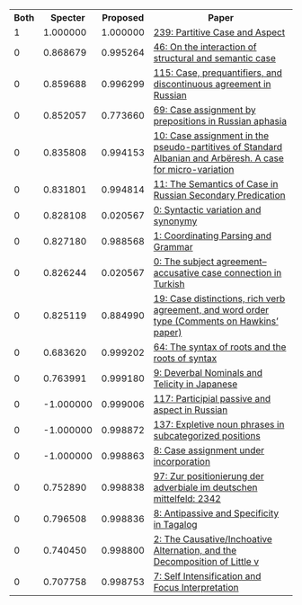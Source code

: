 <html><table><tr>
<th>Both</th>
<th>Specter</th>
<th>Proposed</th>
<th>Paper</th>
</tr>
<tr>
<td>1</td>
<td>1.000000</td>
<td>1.000000</td>
<td><a href="https://www.semanticscholar.org/paper/62df682bd281ebc5e3f035d03f52b823826c27a2">239: Partitive Case and Aspect</a></td>
</tr>
<tr>
<td>0</td>
<td>0.868679</td>
<td>0.995264</td>
<td><a href="https://www.semanticscholar.org/paper/df2401af27c1cbf37841e639bca9d8ece4455a08">46: On the interaction of structural and semantic case</a></td>
</tr>
<tr>
<td>0</td>
<td>0.859688</td>
<td>0.996299</td>
<td><a href="https://www.semanticscholar.org/paper/2f1139a83272de2f7945c34b9e6aff538c03bbb2">115: Case, prequantifiers, and discontinuous agreement in Russian</a></td>
</tr>
<tr>
<td>0</td>
<td>0.852057</td>
<td>0.773660</td>
<td><a href="https://www.semanticscholar.org/paper/a9f985b24b94748591dd992e80e55a7d9fedec4c">69: Case assignment by prepositions in Russian aphasia</a></td>
</tr>
<tr>
<td>0</td>
<td>0.835808</td>
<td>0.994153</td>
<td><a href="https://www.semanticscholar.org/paper/2f166b294a42ef94705a8441ef1b0292ab630348">10: Case assignment in the pseudo-partitives of Standard Albanian and Arbëresh. A case for micro-variation</a></td>
</tr>
<tr>
<td>0</td>
<td>0.831801</td>
<td>0.994814</td>
<td><a href="https://www.semanticscholar.org/paper/8337a2cdf2555b6c6daf1bb5635f072a3fff0a07">11: The Semantics of Case in Russian Secondary Predication</a></td>
</tr>
<tr>
<td>0</td>
<td>0.828108</td>
<td>0.020567</td>
<td><a href="https://www.semanticscholar.org/paper/912c7b93977b1a54f9f8e1bf823f8f4da191699e">0: Syntactic variation and synonymy</a></td>
</tr>
<tr>
<td>0</td>
<td>0.827180</td>
<td>0.988568</td>
<td><a href="https://www.semanticscholar.org/paper/049a831f3f8599a4dc8582db585689668da954d5">1: Coordinating Parsing and Grammar</a></td>
</tr>
<tr>
<td>0</td>
<td>0.826244</td>
<td>0.020567</td>
<td><a href="https://www.semanticscholar.org/paper/64ebfa9197330cbaa7810b5eab2ec5f30c67e70a">0: The subject agreement–accusative case connection in Turkish</a></td>
</tr>
<tr>
<td>0</td>
<td>0.825119</td>
<td>0.884990</td>
<td><a href="https://www.semanticscholar.org/paper/4c412652c9b8f2d92ad248b79d593ec4a7d824b3">19: Case distinctions, rich verb agreement, and word order type (Comments on Hawkins’ paper)</a></td>
</tr>
<tr>
<td>0</td>
<td>0.683620</td>
<td>0.999202</td>
<td><a href="https://www.semanticscholar.org/paper/5ff817bc779cc4740dff8cb794cc4559aa5fc653">64: The syntax of roots and the roots of syntax</a></td>
</tr>
<tr>
<td>0</td>
<td>0.763991</td>
<td>0.999180</td>
<td><a href="https://www.semanticscholar.org/paper/9799eb483d04a318d33cb47bff37ec8c50a5cd4b">9: Deverbal Nominals and Telicity in Japanese</a></td>
</tr>
<tr>
<td>0</td>
<td>-1.000000</td>
<td>0.999006</td>
<td><a href="https://www.semanticscholar.org/paper/bdedf50f9acd32dc72e1c11e12a1a8b05116bdce">117: Participial passive and aspect in Russian</a></td>
</tr>
<tr>
<td>0</td>
<td>-1.000000</td>
<td>0.998872</td>
<td><a href="https://www.semanticscholar.org/paper/4725c64e0ac80cd99ad82b231609e1b2ae3405a0">137: Expletive noun phrases in subcategorized positions</a></td>
</tr>
<tr>
<td>0</td>
<td>-1.000000</td>
<td>0.998863</td>
<td><a href="https://www.semanticscholar.org/paper/d9b8992ae500196b243afd9fc3228fe41c2e236a">8: Case assignment under incorporation</a></td>
</tr>
<tr>
<td>0</td>
<td>0.752890</td>
<td>0.998838</td>
<td><a href="https://www.semanticscholar.org/paper/6f8585474ca8e218836b46a647e79af6d3cc42b3">97: Zur positionierung der adverbiale im deutschen mittelfeld: 2342</a></td>
</tr>
<tr>
<td>0</td>
<td>0.796508</td>
<td>0.998836</td>
<td><a href="https://www.semanticscholar.org/paper/201dcc8b4b030610798cc6d0eea39d169f9a5c5d">8: Antipassive and Specificity in Tagalog</a></td>
</tr>
<tr>
<td>0</td>
<td>0.740450</td>
<td>0.998800</td>
<td><a href="https://www.semanticscholar.org/paper/0093adcb66921ea68badee9a0e41aa7f4474a73f">2: The Causative/Inchoative Alternation, and the Decomposition of Little v</a></td>
</tr>
<tr>
<td>0</td>
<td>0.707758</td>
<td>0.998753</td>
<td><a href="https://www.semanticscholar.org/paper/19f469805d150110a54c855d931c92b1514dfbfd">7: Self Intensification and Focus Interpretation</a></td>
</tr>
</table></html>
